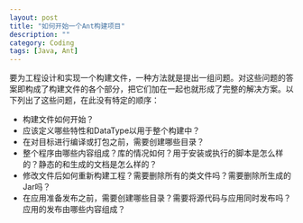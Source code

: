 ```yaml
---
layout: post
title: "如何开始一个Ant构建项目"
description: ""
category: Coding
tags: [Java, Ant]
---
```


要为工程设计和实现一个构建文件，一种方法就是提出一组问题。对这些问题的答案即构成了构建文件的各个部分，把它们加在一起也就形成了完整的解决方案。以下列出了这些问题，在此没有特定的顺序：

- 构建文件如何开始？
- 应该定义哪些特性和DataType以用于整个构建中？
- 在对目标进行编译或打包之前，需要创建哪些目录？
- 整个程序由哪些内容组成？库的情况如何？用于安装或执行的脚本是怎么样的？静态的和生成的文档是怎么样的？
- 修改文件后如何重新构建工程？需要删除所有的类文件吗？需要删除所生成的Jar吗？
- 在应用准备发布之前，需要创建哪些目录？需要将源代码与应用同时发布吗？应用的发布由哪些内容组成？
